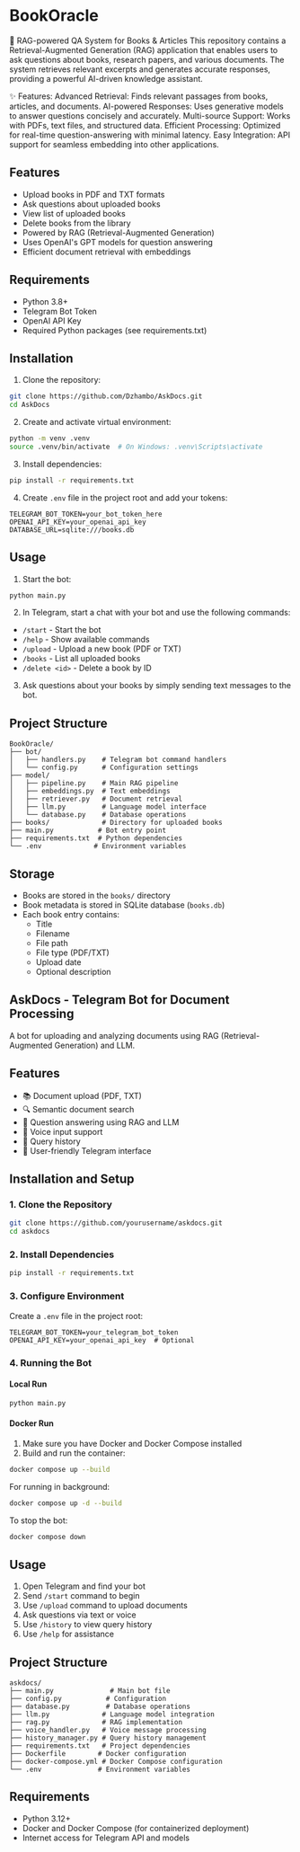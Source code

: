 # BookOracle
📖 RAG-powered QA System for Books & Articles
This repository contains a Retrieval-Augmented Generation (RAG) application that enables users to ask questions about books, research papers, and various documents. The system retrieves relevant excerpts and generates accurate responses, providing a powerful AI-driven knowledge assistant.

✨ Features:
Advanced Retrieval: Finds relevant passages from books, articles, and documents.
AI-powered Responses: Uses generative models to answer questions concisely and accurately.
Multi-source Support: Works with PDFs, text files, and structured data.
Efficient Processing: Optimized for real-time question-answering with minimal latency.
Easy Integration: API support for seamless embedding into other applications.

## Features

- Upload books in PDF and TXT formats
- Ask questions about uploaded books
- View list of uploaded books
- Delete books from the library
- Powered by RAG (Retrieval-Augmented Generation)
- Uses OpenAI's GPT models for question answering
- Efficient document retrieval with embeddings

## Requirements

- Python 3.8+
- Telegram Bot Token
- OpenAI API Key
- Required Python packages (see requirements.txt)

## Installation

1. Clone the repository:
```bash
git clone https://github.com/Dzhambo/AskDocs.git
cd AskDocs
```

2. Create and activate virtual environment:
```bash
python -m venv .venv
source .venv/bin/activate  # On Windows: .venv\Scripts\activate
```

3. Install dependencies:
```bash
pip install -r requirements.txt
```

4. Create `.env` file in the project root and add your tokens:
```
TELEGRAM_BOT_TOKEN=your_bot_token_here
OPENAI_API_KEY=your_openai_api_key
DATABASE_URL=sqlite:///books.db
```

## Usage

1. Start the bot:
```bash
python main.py
```

2. In Telegram, start a chat with your bot and use the following commands:
- `/start` - Start the bot
- `/help` - Show available commands
- `/upload` - Upload a new book (PDF or TXT)
- `/books` - List all uploaded books
- `/delete <id>` - Delete a book by ID

3. Ask questions about your books by simply sending text messages to the bot.

## Project Structure

```
BookOracle/
├── bot/
│   ├── handlers.py    # Telegram bot command handlers
│   └── config.py      # Configuration settings
├── model/
│   ├── pipeline.py    # Main RAG pipeline
│   ├── embeddings.py  # Text embeddings
│   ├── retriever.py   # Document retrieval
│   ├── llm.py         # Language model interface
│   └── database.py    # Database operations
├── books/             # Directory for uploaded books
├── main.py           # Bot entry point
├── requirements.txt  # Python dependencies
└── .env             # Environment variables
```

## Storage

- Books are stored in the `books/` directory
- Book metadata is stored in SQLite database (`books.db`)
- Each book entry contains:
  - Title
  - Filename
  - File path
  - File type (PDF/TXT)
  - Upload date
  - Optional description

## AskDocs - Telegram Bot for Document Processing

A bot for uploading and analyzing documents using RAG (Retrieval-Augmented Generation) and LLM.

## Features

- 📚 Document upload (PDF, TXT)
- 🔍 Semantic document search
- 🤖 Question answering using RAG and LLM
- 🎤 Voice input support
- 📝 Query history
- 📱 User-friendly Telegram interface

## Installation and Setup

### 1. Clone the Repository
```bash
git clone https://github.com/yourusername/askdocs.git
cd askdocs
```

### 2. Install Dependencies
```bash
pip install -r requirements.txt
```

### 3. Configure Environment
Create a `.env` file in the project root:
```env
TELEGRAM_BOT_TOKEN=your_telegram_bot_token
OPENAI_API_KEY=your_openai_api_key  # Optional
```

### 4. Running the Bot

#### Local Run
```bash
python main.py
```

#### Docker Run
1. Make sure you have Docker and Docker Compose installed
2. Build and run the container:
```bash
docker compose up --build
```

For running in background:
```bash
docker compose up -d --build
```

To stop the bot:
```bash
docker compose down
```

## Usage

1. Open Telegram and find your bot
2. Send `/start` command to begin
3. Use `/upload` command to upload documents
4. Ask questions via text or voice
5. Use `/history` to view query history
6. Use `/help` for assistance

## Project Structure

```
askdocs/
├── main.py              # Main bot file
├── config.py           # Configuration
├── database.py         # Database operations
├── llm.py             # Language model integration
├── rag.py             # RAG implementation
├── voice_handler.py   # Voice message processing
├── history_manager.py # Query history management
├── requirements.txt   # Project dependencies
├── Dockerfile        # Docker configuration
├── docker-compose.yml # Docker Compose configuration
└── .env              # Environment variables
```

## Requirements

- Python 3.12+
- Docker and Docker Compose (for containerized deployment)
- Internet access for Telegram API and models